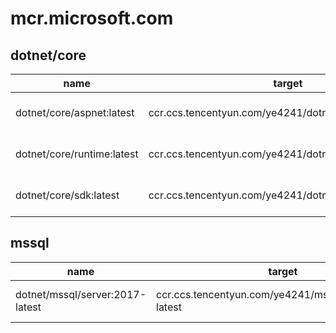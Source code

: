 # mcr.microsoft.com

## dotnet/core

| name | target | status |
| ---- | ---- | ---- |
| dotnet/core/aspnet:latest  | ccr.ccs.tencentyun.com/ye4241/dotnet.core.aspnet:latest  | [![Build Status](https://dev.azure.com/ye4241/mcr.microsoft.com/_apis/build/status/dotnet/core/aspnet?branchName=master)](https://dev.azure.com/ye4241/mcr.microsoft.com/_build/latest?definitionId=1&branchName=master) |
| dotnet/core/runtime:latest | ccr.ccs.tencentyun.com/ye4241/dotnet.core.runtime:latest |[![Build Status](https://dev.azure.com/ye4241/mcr.microsoft.com/_apis/build/status/dotnet/core/runtime?branchName=master)](https://dev.azure.com/ye4241/mcr.microsoft.com/_build/latest?definitionId=2&branchName=master) |
| dotnet/core/sdk:latest     | ccr.ccs.tencentyun.com/ye4241/dotnet.core.sdk:3.1        | [![Build Status](https://dev.azure.com/ye4241/mcr.microsoft.com/_apis/build/status/dotnet/core/sdk?branchName=master)](https://dev.azure.com/ye4241/mcr.microsoft.com/_build/latest?definitionId=3&branchName=master) |


## mssql

| name | target | status |
| ---- | ---- | ---- |
| dotnet/mssql/server:2017-latest  | ccr.ccs.tencentyun.com/ye4241/mssql.server:2017-latest  | [![Build Status](https://dev.azure.com/ye4241/mcr.microsoft.com/_apis/build/status/mssql/server?branchName=master)](https://dev.azure.com/ye4241/mcr.microsoft.com/_build/latest?definitionId=4&branchName=master) |